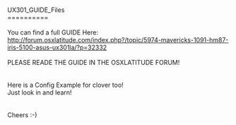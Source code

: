 <br>UX301_GUIDE_Files
<br>==========
<br>
<br>You can find a full GUIDE Here:
<br>http://forum.osxlatitude.com/index.php?/topic/5974-mavericks-1091-hm87-iris-5100-asus-ux301la/?p=32332
<br>
<br>PLEASE READE THE GUIDE IN THE OSXLATITUDE FORUM!
<br>
<br>
<br>Here is a Config Example for clover too!
<br>Just look in and learn!
<br>
<br>
<br> Cheers :-)